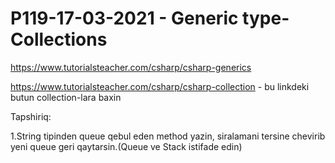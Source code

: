 # P119-17-03-2021 - Generic type-Collections

https://www.tutorialsteacher.com/csharp/csharp-generics

https://www.tutorialsteacher.com/csharp/csharp-collection - bu linkdeki butun collection-lara baxin

Tapshiriq:

1.String tipinden queue qebul eden method yazin, siralamani tersine chevirib yeni queue geri qaytarsin.(Queue ve Stack istifade edin)
